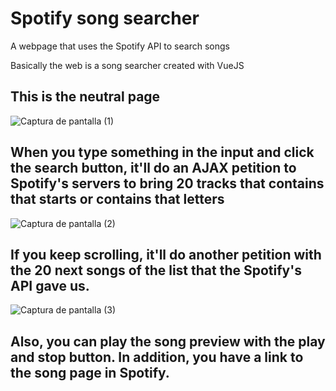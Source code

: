 # Spotify song searcher
A webpage that uses the Spotify API to search songs

Basically the web is a song searcher created with VueJS

## This is the neutral page
![Captura de pantalla (1)](https://user-images.githubusercontent.com/98234152/204089268-2388461e-9c3c-489a-87a1-008fcefaa024.png)

## When you type something in the input and click the search button, it'll do an AJAX petition to Spotify's servers to bring 20 tracks that contains that starts or contains that letters
![Captura de pantalla (2)](https://user-images.githubusercontent.com/98234152/204089325-ebf370a1-9729-4857-95fa-8740bf240dc7.png)

## If you keep scrolling, it'll do another petition with the 20 next songs of the list that the Spotify's API gave us.
![Captura de pantalla (3)](https://user-images.githubusercontent.com/98234152/204089397-a0372dc5-18c8-4d79-8304-e0b1e1c8da95.png)

## Also, you can play the song preview with the play and stop button. In addition, you have a link to the song page in Spotify.
